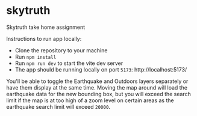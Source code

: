 # skytruth

Skytruth take home assignment

Instructions to run app locally:

- Clone the repository to your machine
- Run `npm install`
- Run `npm run dev` to start the vite dev server
- The app should be running locally on port `5173`: http://localhost:5173/

You'll be able to toggle the Earthquake and Outdoors layers separately or have them display at the same time. Moving the map around will load the earthquake data for the new bounding box, but you will exceed the search limit if the map is at too high of a zoom level on certain areas as the earthquake search limit will exceed `20000`.
